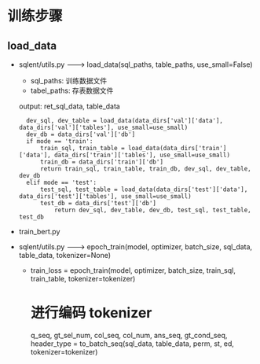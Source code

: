 

# 训练步骤

## load_data

- sqlent/utils.py ---> load_data(sql_paths, table_paths, use_small=False)
    - sql_paths: 训练数据文件
    - tabel_paths: 存表数据文件

   output: ret_sql_data, table_data

        dev_sql, dev_table = load_data(data_dirs['val']['data'], data_dirs['val']['tables'], use_small=use_small)
        dev_db = data_dirs['val']['db']
        if mode == 'train':
            train_sql, train_table = load_data(data_dirs['train']['data'], data_dirs['train']['tables'], use_small=use_small)
            train_db = data_dirs['train']['db']
            return train_sql, train_table, train_db, dev_sql, dev_table, dev_db
        elif mode == 'test':
            test_sql, test_table = load_data(data_dirs['test']['data'], data_dirs['test']['tables'], use_small=use_small)
            test_db = data_dirs['test']['db']
                return dev_sql, dev_table, dev_db, test_sql, test_table, test_db


- train_bert.py 

- sqlent/utils.py  --->  epoch_train(model, optimizer, batch_size, sql_data, table_data, tokenizer=None)

    - train_loss = epoch_train(model, optimizer, batch_size, train_sql, train_table, tokenizer=tokenizer)


        # 进行编码  tokenizer
        q_seq, gt_sel_num, col_seq, col_num, ans_seq, gt_cond_seq, header_type = to_batch_seq(sql_data,
                                                                                              table_data,
                                                                                              perm,
                                                                                              st,
                                                                                              ed,
																							  tokenizer=tokenizer)










